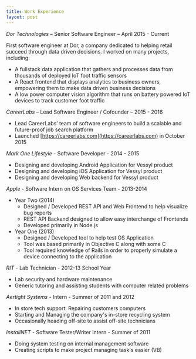 ```yaml
---
title: Work Experience
layout: post
---
```



*Dor Technologies* – Senior Software Engineer – April 2015 - Current

First software engineer at Dor, a company dedicated to helping retail succeed through data driven decisions. I worked on many projects, including:

 - A fullstack data application that gathers and processes data from thousands of deployed IoT foot traffic sensors
 - A React frontend that displays analytics to business owners, empowering them to make data driven business decisions
 - A low power computer vision algorithm that runs on battery powered IoT devices to track customer foot traffic

*CareerLabs* – Lead Software Engineer / Cofounder – 2015 - 2016


 - Lead CareerLabs’ team of software engineers to build a scalable and future-proof job search platform
 - Launched [https://careerlabs.com](https://careerlabs.com) in October 2015


*Mark One Lifestyle* - Software Developer - 2014 - 2015


- Designing and developing Android Application for Vessyl product
- Designing and developing iOS Application for Vessyl product
- Designing and developing Web backend for Vessyl product

*Apple* - Software Intern on OS Services Team - 2013-2014

- Year Two (2014)
    - Designed / Developed REST API and Web Frontend to help visualize bug reports
    - REST API Backend designed to allow easy interchange of Frontends
    - Developed primarily in Node.js
- Year One (2013)
    - Designed / Developed tool to help test OS Application
    - Tool was based primarily in Objective C along with some C
    - Tool required knowledge of Rails in order to properly simulate a device connecting to the application

*RIT* - Lab Technician - 2012-13 School Year

- Lab security and hardware maintenance
- Generic tutoring and assisting students with computer related problems

*Aertight Systems* - Intern - Summer of 2011 and 2012

- In store tech support: Repairing customers computers
- Starting and Managing the company's in-store recycling system
- Occasionally heading off-site to assist off-site technicians

*InstallNET* - Software Tester/Writer Intern - Summer of 2011

- Doing system testing on internal management software
- Creating scripts to make project managing task's easier (VB)